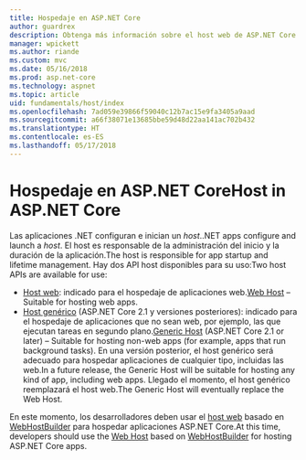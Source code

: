 ```yaml
---
title: Hospedaje en ASP.NET Core
author: guardrex
description: Obtenga más información sobre el host web de ASP.NET Core y el genérico de .NET, los elementos responsables del inicio de las aplicaciones y la administración de la vigencia.
manager: wpickett
ms.author: riande
ms.custom: mvc
ms.date: 05/16/2018
ms.prod: asp.net-core
ms.technology: aspnet
ms.topic: article
uid: fundamentals/host/index
ms.openlocfilehash: 7ad059e39866f59040c12b7ac15e9fa3405a9aad
ms.sourcegitcommit: a66f38071e13685bbe59d48d22aa141ac702b432
ms.translationtype: HT
ms.contentlocale: es-ES
ms.lasthandoff: 05/17/2018
---
```

# <a name="host-in-aspnet-core"></a><span data-ttu-id="286de-103">Hospedaje en ASP.NET Core</span><span class="sxs-lookup"><span data-stu-id="286de-103">Host in ASP.NET Core</span></span>

<span data-ttu-id="286de-104">Las aplicaciones .NET configuran e inician un *host*.</span><span class="sxs-lookup"><span data-stu-id="286de-104">.NET apps configure and launch a *host*.</span></span> <span data-ttu-id="286de-105">El host es responsable de la administración del inicio y la duración de la aplicación.</span><span class="sxs-lookup"><span data-stu-id="286de-105">The host is responsible for app startup and lifetime management.</span></span> <span data-ttu-id="286de-106">Hay dos API host disponibles para su uso:</span><span class="sxs-lookup"><span data-stu-id="286de-106">Two host APIs are available for use:</span></span>

* <span data-ttu-id="286de-107">[Host web](xref:fundamentals/host/web-host): indicado para el hospedaje de aplicaciones web.</span><span class="sxs-lookup"><span data-stu-id="286de-107">[Web Host](xref:fundamentals/host/web-host) &ndash; Suitable for hosting web apps.</span></span>
* <span data-ttu-id="286de-108">[Host genérico](xref:fundamentals/host/generic-host) (ASP.NET Core 2.1 y versiones posteriores): indicado para el hospedaje de aplicaciones que no sean web, por ejemplo, las que ejecutan tareas en segundo plano.</span><span class="sxs-lookup"><span data-stu-id="286de-108">[Generic Host](xref:fundamentals/host/generic-host) (ASP.NET Core 2.1 or later) &ndash; Suitable for hosting non-web apps (for example, apps that run background tasks).</span></span> <span data-ttu-id="286de-109">En una versión posterior, el host genérico será adecuado para hospedar aplicaciones de cualquier tipo, incluidas las web.</span><span class="sxs-lookup"><span data-stu-id="286de-109">In a future release, the Generic Host will be suitable for hosting any kind of app, including web apps.</span></span> <span data-ttu-id="286de-110">Llegado el momento, el host genérico reemplazará el host web.</span><span class="sxs-lookup"><span data-stu-id="286de-110">The Generic Host will eventually replace the Web Host.</span></span>

<span data-ttu-id="286de-111">En este momento, los desarrolladores deben usar el [host web](xref:fundamentals/host/web-host) basado en [WebHostBuilder](/dotnet/api/microsoft.aspnetcore.hosting.webhostbuilder) para hospedar aplicaciones ASP.NET Core.</span><span class="sxs-lookup"><span data-stu-id="286de-111">At this time, developers should use the [Web Host](xref:fundamentals/host/web-host) based on [WebHostBuilder](/dotnet/api/microsoft.aspnetcore.hosting.webhostbuilder) for hosting ASP.NET Core apps.</span></span>
